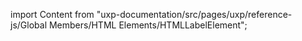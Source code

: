 
import Content from "uxp-documentation/src/pages/uxp/reference-js/Global Members/HTML Elements/HTMLLabelElement";

<Content query="product=photoshop"/>
